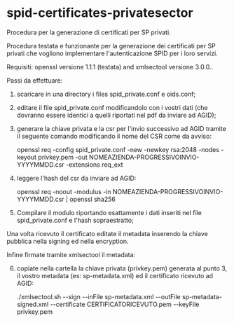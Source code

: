 # spid-certificates-privatesector
Procedura per la generazione di certificati per SP privati.

Procedura testata e funzionante per la generazione dei certificati per SP privati che vogliono implementare l'autenticazione SPID per i loro servizi.

Requisiti: openssl versione 1.1.1 (testata) and xmlsectool versione 3.0.0..

Passi da effettuare:

1) scaricare in una directory i files spid_private.conf e oids.conf;

2) editare il file spid_private.conf modificandolo con i vostri dati (che dovranno essere identici a quelli riportati nel pdf da inviare ad AGID);

3) generare la chiave privata e la csr per l'invio successivo ad AGID tramite il seguente comando modificando il nome del CSR come da avviso:
   
   openssl req -config spid_private.conf -new -newkey rsa:2048 -nodes -keyout privkey.pem -out NOMEAZIENDA-PROGRESSIVOINVIO-YYYYMMDD.csr -extensions req_ext
   
4) leggere l'hash del csr da inviare ad AGID:

   openssl req -noout -modulus -in NOMEAZIENDA-PROGRESSIVOINVIO-YYYYMMDD.csr | openssl sha256

5) Compilare il modulo riportando esattamente i dati inseriti nel file spid_private.conf e l'hash sopraestratto;


Una volta ricevuto il certificato editate il metadata inserendo la chiave pubblica nella signing ed nella encryption.

Infine firmate tramite xmlsectool il metadata:

6) copiate nella cartella la chiave privata (privkey.pem) generata al punto 3, il vostro metadata (es: sp-metadata.xml) ed il certificato ricevuto ad AGID:
  
    ./xmlsectool.sh --sign --inFile sp-metadata.xml --outFile sp-metadata-signed.xml --certificate CERTIFICATORICEVUTO.pem --keyFile privkey.pem


